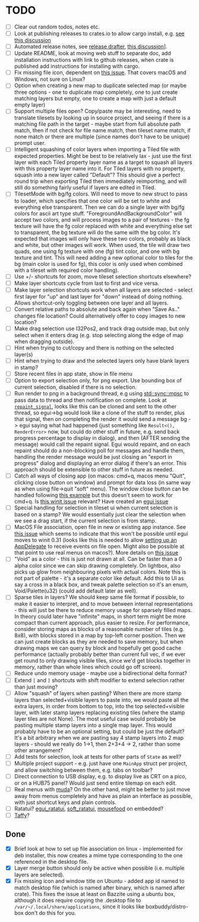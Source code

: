 # TODO

- [ ] Clear out random todos, notes etc.
- [ ] Look at publishing releases to crates.io to allow cargo install, e.g. [see this discussion](https://users.rust-lang.org/t/does-anyone-use-github-actions-to-run-cargo-publish/92374/4)
- [ ] Automated release notes, see [release drafter](https://github.com/marketplace/actions/release-drafter), [this discussion](https://users.rust-lang.org/t/does-anyone-use-github-actions-to-run-cargo-publish/92374/4)].
- [ ] Update README, look at moving web stuff to separate doc, add installation instructions with link to github releases, when crate is published add instructions for installing with cargo.
- [ ] Fix missing file icon, dependent on [this issue](https://github.com/crabnebula-dev/cargo-packager/issues/372). That covers macOS and Windows, not sure on Linux?
- [ ] Option when creating a new map to duplicate selected map (or maybe three options - one to duplicate map completely, one to just create matching layers but empty, one to create a map with just a default empty layer)
- [ ] Support multiple files open? Copy/paste may be interesting, need to translate tilesets by looking up in source project, and seeing if there is a matching file path in the target - maybe start from full absolute path match, then if not check for file name match, then tileset name match, if none match or there are multiple (since names don't have to be unique) prompt user.
- [ ] Intelligent squashing of color layers when importing a Tiled file with expected properties. Might be best to be relatively lax - just use the first layer with each Tiled property layer name as a target to squash all layers with this property layer name into it. For Tiled layers with no property, squash into a new layer called "Default"? This should give a perfect round trip when exporting Tiled then immediately reimporting, and will still do something fairly useful if layers are edited in Tiled.
- [ ] TilesetMode with bg/fg colors. Will need to move to new struct to pass to loader, which specifies that one color will be set to white and everything else transparent. Then we can do a single layer with bg/fg colors for ascii art type stuff. "ForegroundAndBackgroundColor" will accept two colors, and will process images to a pair of textures - the fg texture will have the fg color replaced with white and everything else set to transparent, the bg texture will do the same with the bg color. It's expected that images will only have these two colors, probably as black and white, but other images will work. When used, the tile will draw two quads, one using fg texture with one (fg) tint color, and one with bg texture and tint. This will need adding a new optional color to tiles for the bg (main color is used for fg), this color is only used when combined with a tileset with required color handling).
- [ ] Use +/- shortcuts for zoom, move tileset selection shortcuts elsewhere?
- [ ] Make layer shortcuts cycle from last to first and vice versa.
- [ ] Make layer selection shortcuts work when all layers are selected - select first layer for "up" and last layer for "down" instead of doing nothing. Allows shortcut-only toggling between one layer and all layers.
- [ ] Convert relative paths to absolute and back again when "Save As.." changes file location? Could alternatively offer to copy images to new location?
- [ ] Make drag selection use I32Pos2, and track drag outside map, but only select when it enters drag (e.g. stop selecting along the edge of map when dragging outside).
- [ ] Hint when trying to cut/copy and there is nothing on the selected layer(s)
- [ ] Hint when trying to draw and the selected layers only have blank layers in stamp?
- [ ] Store recent files in app state, show in file menu
- [ ] Option to export selection only, for png export. Use bounding box of current selection, disabled if there is no selection.
- [ ] Run render to png in a background thread, e.g using [std::sync::mpsc](https://doc.rust-lang.org/rust-by-example/std_misc/channels.html) to pass data to thread and then notification on complete. Look at [`repaint_signal`](https://github.com/emilk/egui/issues/82), looks like this can be cloned and sent to the other thread, so egui->bg would look like a clone of the stuff to render, plus that signal, then on completing the render it would send a message bg -> egui saying what had happened (just something like `Result<(), RenderError>` now, but could do other stuff in future, e.g. send back progress percentage to display in dialog), and then (AFTER sending the message) would call the repaint signal. Egui would repaint, and on each repaint should do a non-blocking poll for messages and handle them, handling the render message would be just closing an "export in progress" dialog and displaying an error dialog if there's an error. This approach should be extensible to other stuff in future as needed.
- [ ] Catch all ways of closing app (on macos: cmd+q, macos menu "Quit", clicking close button on window) and prompt for data loss (in same way as when using file->quit "soft" menu). The window close button can be handled following [this example](https://github.com/emilk/egui/blob/0.31.1/examples/confirm_exit/src/main.rs) but this doesn't seem to work for cmd+q. Is [this winit issue](https://github.com/rust-windowing/winit/issues/41) relevant? Have created an [egui issue](https://github.com/emilk/egui/issues/7115)
- [ ] Special handling for selection in tileset ui when current selection is based on a stamp? We would essentially just clear the selection when we see a drag start, if the current selection is from stamp.
- [ ] MacOS File association, open file in new or existing app instance. See [this issue](https://github.com/rust-windowing/winit/issues/4260) which seems to indicate that this won't be possible until egui moves to winit 0.31 (looks like this is needed to allow [setting up an AppDelegate](https://github.com/rust-windowing/winit/pull/3758) to receive events on file open. Might also be possible at that point to use real menus on macos?). More details on [this issue](https://github.com/rust-windowing/winit/issues/2190)
- [ ] "Void" as a color - this is just not drawn at all. Can be faster than a 0 alpha color since we can skip drawing completely. On lightbox, also picks up glow from neighbouring pixels with actual colors. Note this is not part of palette - it's a separate color like default. Add this to UI as say a cross in a black box, and tweak palette selection so it's an enum, Void/Palette(u32) (could add default later as well).
- [ ] Sparse tiles in layers? We should keep same file format if possible, to make it easier to interpret, and to move between internal representations - this will just be there to reduce memory usage for sparsely filled maps. In theory could later have "infinite" maps, in short term might be more compact than current approach, plus easier to resize. For performance, consider storing maps as blocks of a reasonable number of tiles (e.g. 8x8), with blocks stored in a map by top-left corner position. Then we can just create blocks as they are needed to save memory, but when drawing maps we can query by block and hopefully get good cache performance (actually probably better than current full vec, if we ever get round to only drawing visible tiles, since we'd get blocks together in memory, rather than whole lines which could go off screen).
- [ ] Reduce undo memory usage - maybe use a bidirectional delta format?
- [ ] Extend `[` and `]` shortcuts with shift modifier to extend selection rather than just moving?
- [ ] Allow "squash" of layers when pasting? When there are more stamp layers than selected+visible layers to paste into, we would paste all the extra layers, in order from bottom to top, into the top selected+visible layer, with later stamp layers replacing existing tiles (where the stamp layer tiles are not None). The most useful case would probably be pasting multiple stamp layers into a single map layer. This would probably have to be an optional setting, but could be just the default? It's a bit arbitrary when we are pasting say 4 stamp layers into 2 map layers - should we really do 1->1, then 2+3+4 -> 2, rather than some other arrangement?
- [ ] Add tests for selection, look at tests for other parts of `State` as well?
- [ ] Multiple project support - e.g. just have one `MainApp` struct per project, and allow switching between them, e.g. tabs on toolbar?
- [ ] Direct connection to USB display, e.g. to display live as CRT on a pico, or on a HUB75 panel? Would just send entire tilemap on each edit.
- [ ] Real menus with [muda](https://github.com/tauri-apps/muda)? On the other hand, might be better to just move away from menus completely and have as plain an interface as possible, with just shortcut keys and plain controls.
- [ ] Ratatui? [egui_ratatui](https://github.com/gold-silver-copper/egui_ratatui), [soft_ratatui](https://github.com/gold-silver-copper/soft_ratatui), [mousefood](https://github.com/j-g00da/mousefood) on embedded?
- [ ] [Taffy](https://github.com/PPakalns/egui_taffy/)?

## Done

- [x] Brief look at how to set up file association on linux - implemented for deb installer, this now creates a mime type corresponding to the one referenced in the desktop file.
- [x] Layer merge button should only be active when possible (i.e. multiple layers are selected).
- [x] Fix missing icon and window title on Ubuntu - added app id named to match desktop file (which is named after binary, which is named after crate). This fixes the issue at least on Bazzite using a ubuntu box, although it does require copying the .desktop file to `/var/~/.local/share/applications`, since it looks like boxbuddy/distro-box don't do this for you.

